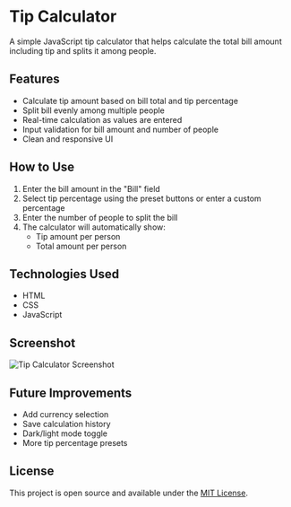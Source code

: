 # Tip Calculator

A simple JavaScript tip calculator that helps calculate the total bill amount including tip and splits it among people.

## Features

- Calculate tip amount based on bill total and tip percentage
- Split bill evenly among multiple people
- Real-time calculation as values are entered
- Input validation for bill amount and number of people
- Clean and responsive UI

## How to Use

1. Enter the bill amount in the "Bill" field
2. Select tip percentage using the preset buttons or enter a custom percentage
3. Enter the number of people to split the bill
4. The calculator will automatically show:
   - Tip amount per person
   - Total amount per person

## Technologies Used

- HTML
- CSS
- JavaScript

## Screenshot

![Tip Calculator Screenshot](tip_calculator/Screenshot%202025-04-12%20at%2000.51.27.png)

## Future Improvements

- Add currency selection
- Save calculation history
- Dark/light mode toggle
- More tip percentage presets

## License

This project is open source and available under the [MIT License](LICENSE).

